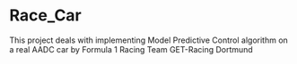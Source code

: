 # Race_Car
This project deals with implementing Model Predictive Control algorithm on a real AADC car by Formula 1 Racing Team GET-Racing Dortmund
